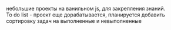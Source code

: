 небольшие проекты на ванильном js, для закрепления знаний.
<br>To do list - проект еще дорабатывается, планируется добавить сортировку задач на выполненные и невыполненные
